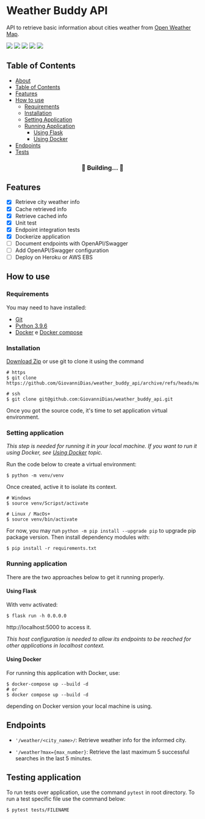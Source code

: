 <h1 id="about">Weather Buddy API</h1>

API to retrieve basic information about cities weather from [Open Weather Map](https://openweathermap.org/current).

<img src="https://img.shields.io/github/issues/GiovanniDias/weather_buddy_api"/>
<img src="https://img.shields.io/github/stars/GiovanniDias/weather_buddy_api"/>
<img src="https://img.shields.io/github/license/GiovanniDias/weather_buddy_api"/>
<img src="https://img.shields.io/badge/flask-2.0.1-yellow"/>
<img src="https://img.shields.io/badge/docker-blue"/>

<h2 id="table-of-contents">Table of Contents</h2>

* [About](#about)
* [Table of Contents](#table-of-contents)
* [Features](#features)
* [How to use](#how-to-use)
    * [Requirements](#requirements)
    * [Installation](#installation)
    * [Setting Application](#setting-app)
    * [Running Application](#running-app)
        * [Using Flask](#flask-approach)
        * [Using Docker](#docker-approach)
* [Endpoints](#endpoints)
* [Tests](#tests)

<h3 align="center">🚧 Building... 🚧</h3>

<h2 id="features">Features</h2>

- [x] Retrieve city weather info
- [x] Cache retrieved info
- [x] Retrieve cached info
- [x] Unit test
- [x] Endpoint integration tests
- [x] Dockerize application
- [ ] Document endpoints with OpenAPI/Swagger
- [ ] Add OpenAPI/Swagger configuration
- [ ] Deploy on Heroku or AWS EBS

<h2 id="how-to-use">How to use</h2>

<h3 id="requirements">Requirements</h3>
You may need to have installed:

- [Git](https://git-scm.com/downloads)
- [Python 3.9.6](https://www.python.org/downloads/release/python-396/)
- [Docker](https://www.docker.com/products/docker-desktop) e [Docker compose](https://docs.docker.com/compose/install/)

<h3 id="installation">Installation</h3>

[Download Zip](https://github.com/GiovanniDias/weather_buddy_api/archive/refs/heads/master.zip) or use git to clone it using the command

    # https
    $ git clone https://github.com/GiovanniDias/weather_buddy_api/archive/refs/heads/master.zip

    # ssh
    $ git clone git@github.com:GiovanniDias/weather_buddy_api.git

Once you got the source code, it's time to set application virtual environment.

<h3 id="setting-app">Setting application</h3>

*This step is needed for running it in your local machine. If you want to run it using Docker, see [Using Docker](#docker-approach) topic.*

Run the code below to create a virtual environment:

    $ python -m venv/venv

Once created, active it to isolate its context.
    
    # Windows
    $ source venv/Scripst/activate
    
    # Linux / MacOs+
    $ source venv/bin/activate

For now, you may run ```python -m pip install --upgrade pip``` to upgrade pip package version. Then install dependency modules with:

    $ pip install -r requirements.txt

<h3 id="running-app">Running application</h3>

There are the two approaches below to get it running properly.

**<h4 id="flask-approach">Using Flask</h4>**

With venv activated:

    $ flask run -h 0.0.0.0

http://localhost:5000 to access it.

*This host configuration is needed to allow its endpoints to be reached for other applications in localhost context.*

**<h4 id="docker-approach">Using Docker</h4>**

For running this application with Docker, use:

    $ docker-compose up --build -d
    # or
    $ docker compose up --build -d

depending on Docker version your local machine is using.

<h2 id="endpoints">Endpoints</h2>

- ```'/weather/<city_name>/```: Retrieve weather info for the informed city.

- ```'/weather?max={max_number}```: Retrieve the last maximum 5 successful searches in the last 5 minutes.

<h2 id="tests">Testing application</h2>

To run tests over application, use the command ```pytest``` in root directory.
To run a test specific file use the command below:

    $ pytest tests/FILENAME
